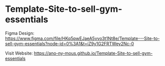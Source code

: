 # Template-Site-to-sell-gym-essentials

Figma Design: https://www.figma.com/file/HKq5pwEJaeA5vvo3t1Nt8e/Template---Site-to-sell-gym-essentials?node-id=0%3A1&t=iZ9y1G2FRTWey2Nc-0

Visit Website: https://ano-ny-mous.github.io/Template-Site-to-sell-gym-essentials
